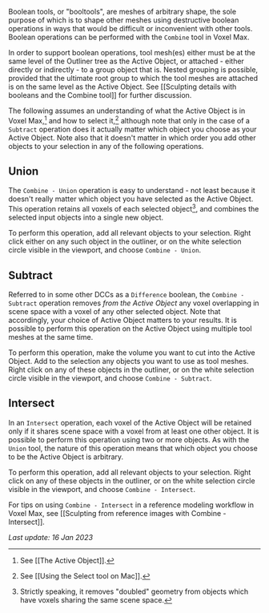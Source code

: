Boolean tools, or "booltools", are meshes of arbitrary shape, the sole purpose of which is to shape other meshes using destructive boolean operations in ways that would be difficult or inconvenient with other tools.  Boolean operations can be performed with the `Combine` tool in Voxel Max.

In order to support boolean operations, tool mesh(es) either must be at the same level of the Outliner tree as the Active Object, or attached - either directly or indirectly - to a group object that is.  Nested grouping is possible, provided that the ultimate root group to which the tool meshes are attached is on the same level as the Active Object.  See [[Sculpting details with booleans and the Combine tool]] for further discussion.

The following assumes an understanding of what the Active Object is in Voxel Max,[^1] and how to select it,[^2] although note that only in the case of a `Subtract` operation does it actually matter which object you choose as your Active Object.  Note also that it doesn't matter in which order you add other objects to your selection in any of the following operations.

## Union

The `Combine - Union` operation is easy to understand - not least because it doesn't really matter which object you have selected as the Active Object.  This operation retains all voxels of each selected object[^3], and combines the selected input objects into a single new object.

To perform this operation, add all relevant objects to your selection.  Right click either on any such object in the outliner, or on the white selection circle visible in the viewport, and choose `Combine - Union`.

## Subtract

Referred to in some other DCCs as a `Difference` boolean, the `Combine - Subtract` operation removes _from the Active Object_ any voxel overlapping in scene space with a voxel of any other selected object.  Note that accordingly, your choice of Active Object matters to your results.  It is possible to perform this operation on the Active Object using multiple tool meshes at the same time.

To perform this operation, make the volume you want to cut into the Active Object.  Add to the selection any objects you want to use as tool meshes.  Right click on any of these objects in the outliner, or on the white selection circle visible in the viewport, and choose `Combine - Subtract`.

## Intersect

In an `Intersect` operation, each voxel of the Active Object will be retained only if it shares scene space with a voxel from at least one other object.  It is possible to perform this operation using two or more objects.  As with the `Union` tool, the nature of this operation means that which object you choose to be the Active Object is arbitrary.  

To perform this operation, add all relevant objects to your selection.  Right click on any of these objects in the outliner, or on the white selection circle visible in the viewport, and choose `Combine - Intersect`.

For tips on using `Combine - Intersect` in a reference modeling workflow in Voxel Max, see [[Sculpting from reference images with Combine - Intersect]]. 

_Last update: 16 Jan 2023_

[^1]: See [[The Active Object]].
[^2]: See [[Using the Select tool on Mac]].
[^3]: Strictly speaking, it removes "doubled" geometry from objects which have voxels sharing the same scene space.